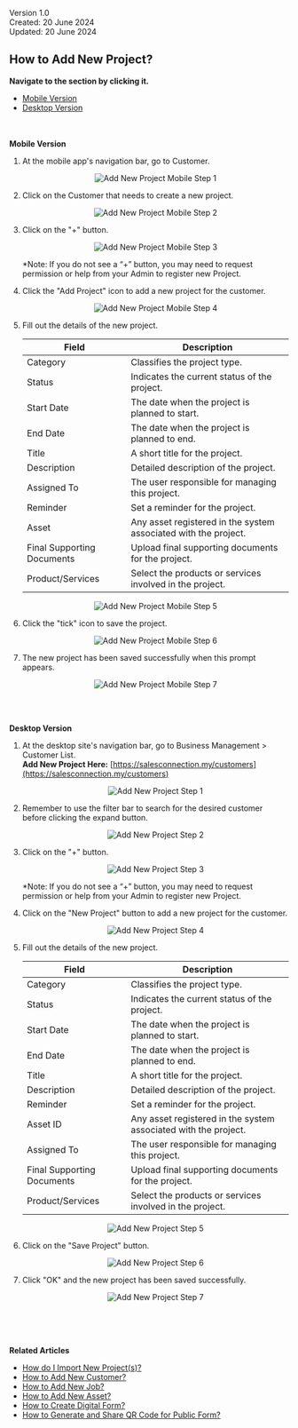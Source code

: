 Version 1.0<br>
Created: 20 June 2024<br>
Updated: 20 June 2024<br>
## How to Add New Project?

**Navigate to the section by clicking it.**<br>

- [Mobile Version](#section1)<br>
- [Desktop Version](#section2)
<br><br><br>

<a id="section1"></a>

**Mobile Version**

1. At the mobile app's navigation bar, go to Customer.<br>
     
   <p align="center">
     <img src="img/Add_New_Project_Mobile_Step_1.png" alt="Add New Project Mobile Step 1">
   </p>

2. Click on the Customer that needs to create a new project.<br>

   <p align="center">
     <img src="img/Add_New_Project_Mobile_Step_2.png" alt="Add New Project Mobile Step 2">
   </p>

3. Click on the "+" button.<br>
     
   <p align="center">
     <img src="img/Add_New_Project_Mobile_Step_3.png" alt="Add New Project Mobile Step 3">
   </p>

   *Note: If you do not see a “+” button, you may need to request permission or help from your Admin to register new Project.<br>

4. Click the "Add Project" icon to add a new project for the customer.<br>

   <p align="center">
     <img src="img/Add_New_Project_Mobile_Step_4.png" alt="Add New Project Mobile Step 4">
   </p>
     
5. Fill out the details of the new project.<br>

   | Field | Description |
   |-------|---------|
   | Category | Classifies the project type. |
   | Status | Indicates the current status of the project. |
   | Start Date | The date when the project is planned to start. |
   | End Date | The date when the project is planned to end. |
   | Title | A short title for the project. |
   | Description | Detailed description of the project. |
   | Assigned To | The user responsible for managing this project. |
   | Reminder | Set a reminder for the project. |
   | Asset | Any asset registered in the system associated with the project. |
   | Final Supporting Documents | Upload final supporting documents for the project. |
   | Product/Services | Select the products or services involved in the project. |
          
   <p align="center">
     <img src="img/Add_New_Project_Mobile_Step_5.png" alt="Add New Project Mobile Step 5">
   </p>

6. Click the "tick" icon to save the project.<br>

     <p align="center">
       <img src="img/Add_New_Project_Mobile_Step_6.png" alt="Add New Project Mobile Step 6">
     </p>

7. The new project has been saved successfully when this prompt appears.<br>

     <p align="center">
       <img src="img/Add_New_Project_Mobile_Step_7.png" alt="Add New Project Mobile Step 7">
     </p>
     <br><br>
     
<a id="section2"></a>

**Desktop Version**

1. At the desktop site's navigation bar, go to Business Management > Customer List.<br>
   **Add New Project Here:** [https://salesconnection.my/customers](https://salesconnection.my/customers)<br>
     
   <p align="center">
     <img src="img/Add_New_Project_Step_1.png" alt="Add New Project Step 1">
   </p>

2. Remember to use the filter bar to search for the desired customer before clicking the expand button.<br>

   <p align="center">
     <img src="img/Add_New_Project_Step_2.png" alt="Add New Project Step 2">
   </p>

3. Click on the "+" button.<br>
     
   <p align="center">
     <img src="img/Add_New_Project_Step_3.png" alt="Add New Project Step 3">
   </p>

   *Note: If you do not see a “+” button, you may need to request permission or help from your Admin to register new Project.<br>

4. Click on the "New Project" button to add a new project for the customer.<br>

   <p align="center">
     <img src="img/Add_New_Project_Step_4.png" alt="Add New Project Step 4">
   </p>
     
5. Fill out the details of the new project.<br>

   | Field | Description |
   |-------|---------|
   | Category | Classifies the project type. |
   | Status | Indicates the current status of the project. |
   | Start Date | The date when the project is planned to start. |
   | End Date | The date when the project is planned to end. |
   | Title | A short title for the project. |
   | Description | Detailed description of the project. |
   | Reminder | Set a reminder for the project. |
   | Asset ID | Any asset registered in the system associated with the project. |
   | Assigned To | The user responsible for managing this project. |
   | Final Supporting Documents | Upload final supporting documents for the project. |
   | Product/Services | Select the products or services involved in the project. |
          
   <p align="center">
     <img src="img/Add_New_Project_Step_5.png" alt="Add New Project Step 5">
   </p>

6. Click on the "Save Project" button.<br>

     <p align="center">
       <img src="img/Add_New_Project_Step_6.png" alt="Add New Project Step 6">
     </p>

7. Click "OK" and the new project has been saved successfully.<br>

     <p align="center">
       <img src="img/Add_New_Project_Step_7.png" alt="Add New Project Step 7">
     </p>
     <br><br><br>

**Related Articles**<br>
- [How do I Import New Project(s)?](Import_Project.md)
- [How to Add New Customer?](Add_New_Customer.md)
- [How to Add New Job?](Add_New_Job.md)
- [How to Add New Asset?](How_to_Add_New_Asset.md)
- [How to Create Digital Form?](Create_Digital_Form.md)
- [How to Generate and Share QR Code for Public Form?](Creation_of_Public_Form.md)
